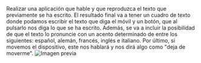 Realizar una aplicación que hable y que reproduzca el texto que previamente se ha escrito.
El resultado final va a tener un cuadro de texto donde podamos escribir el texto que diga el móvil y un botón, que al pulsarlo nos diga lo que se ha escrito.
Además, se va a incluir la posibilidad de que el texto lo pronuncie con un acento determinado de entre los siguientes: español, alemán, francés, inglés e italiano.
Por último, si movemos el dispositivo, este nos hablará y nos dirá algo como "deja de moverme".
![Imagen previa](./assets/app.jpeg)
